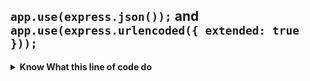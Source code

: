 
## `app.use(express.json());` and `app.use(express.urlencoded({ extended: true }));`
<details>
    <summary><strong>Know What this line of code do</strong></summary>

---

```js
app.use(express.json());
```
- Middleware to parse incoming JSON requests
- This allows your server to accept and understand JSON data in request bodies (e.g., POST, PUT requests)

### Purpose: 
- Parses incoming requests with JSON payloads and makes the data available in `req.body`.

--- 

```js
app.use(express.urlencoded({ extended: true }));
```
- When a user submits a form on a website (like a login or contact form), the browser sends that data to the server in a format called URL-encoded.

- This format looks like this: `name=Santwan&age=21`
- But Express (the server) doesn’t automatically understand this format. 
- So we use:
#### `app.use(express.urlencoded({ extended: true }));`

#### This line tells Express:
> "Hey, please understand and extract the form data sent from the client, and put it inside req.body so I can use it."

- extended: true allows parsing of nested objects and arrays (e.g., user[name]=Santwan) using the qs library.

- It's more powerful and flexible than extended: false, so it's generally recommended for modern apps.

</details>